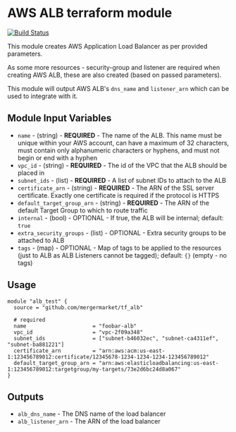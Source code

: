 AWS ALB terraform module
======================================

[![Build Status](https://travis-ci.org/mergermarket/tf_alb.svg?branch=master)](https://travis-ci.org/mergermarket/tf_alb)

This module creates AWS Application Load Balancer as per provided parameters.

As some more resources - security-group and listener are required when creating AWS ALB, these are also created (based on passed parameters).

This module will output AWS ALB's `dns_name` and `listener_arn` which can be used to integrate with it.

Module Input Variables
----------------------
- `name` - (string) - **REQUIRED** - The name of the ALB. This name must be unique within your AWS account, can have a maximum of 32 characters, must contain only alphanumeric characters or hyphens, and must not begin or end with a hyphen
- `vpc_id` - (string) - **REQUIRED** - The id of the VPC that the ALB should be placed in
- `subnet_ids` - (list) - **REQUIRED** - A list of subnet IDs to attach to the ALB
- `certificate_arn` - (string) - **REQUIRED** - The ARN of the SSL server certificate. Exactly one certificate is required if the protocol is HTTPS
- `default_target_group_arn` - (string) - **REQUIRED** - The ARN of the default Target Group to which to route traffic
- `internal` - (bool) - OPTIONAL - If true, the ALB will be internal; default: `true`
- `extra_security_groups` - (list) - OPTIONAL - Extra security groups to be attached to ALB
- `tags` - (map) - OPTIONAL - Map of tags to be applied to the resources (just to ALB as ALB Listeners cannot be tagged); default: `{}` (empty - no tags)

Usage
-----
```hcl
module "alb_test" {
  source = "github.com/mergermarket/tf_alb"

  # required
  name                     = "foobar-alb"
  vpc_id                   = "vpc-2f09a348"
  subnet_ids               = ["subnet-b46032ec", "subnet-ca4311ef", "subnet-ba881221"]
  certificate_arn          = "arn:aws:acm:us-east-1:123456789012:certificate/12345678-1234-1234-1234-123456789012"
  default_target_group_arn = "arn:aws:elasticloadbalancing:us-east-1:123456789012:targetgroup/my-targets/73e2d6bc24d8a067"
}
```

Outputs
-------
- `alb_dns_name` - The DNS name of the load balancer
- `alb_listener_arn` - The ARN of the load balancer
